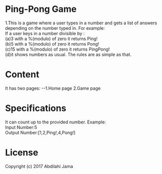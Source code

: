 # Ping-Pong Game

1.This is a game where a user types in a number and gets a list of answers depending on the number typed in.
For example: <br>If a user keys in a number divisible by :<br>(a)3 with a %(modulo) of zero it returns Ping!
                                                     <br>(b)5 with a %(modulo) of zero it returns Pong!
                                                     <br>(c)15 with a %(modulo) of zero it returns PingPong!
                                                     <br>(d)it shows numbers as usual.
The rules are as simple as that.
# Content
It has two pages: --1.Home page
                    2.Game page

# Specifications
It can count up to the provided number.
Example: <br>Input Number:5
         <br>Output Number:[1,2,Ping!,4,Pong!]


# License
Copyright (c) 2017 Abdilahi Jama
